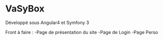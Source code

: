 # VaSyBox
Développé sous Angular4 et Symfony 3

Front à faire : -Page de présentation du site
                -Page de Login
                -Page Perso
